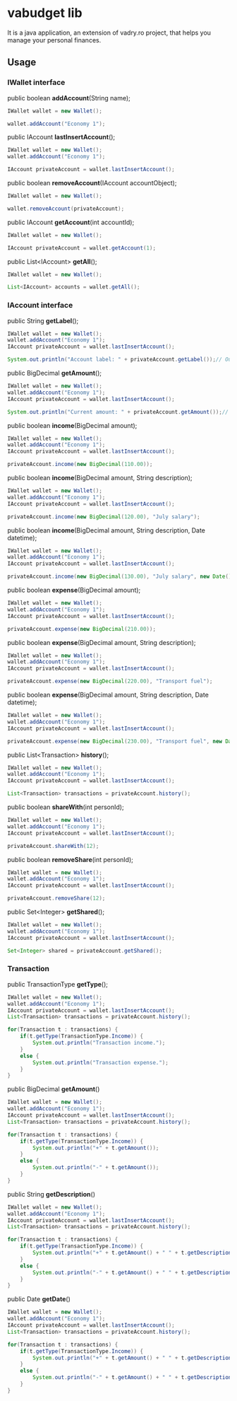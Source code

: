 
# vabudget lib
It is a java application, an extension of vadry.ro project, that helps you manage your personal finances.

## Usage



### IWallet interface

public boolean **addAccount**(String name);
```java
IWallet wallet = new Wallet();

wallet.addAccount("Economy 1");
```
public IAccount **lastInsertAccount**();
```java
IWallet wallet = new Wallet();
wallet.addAccount("Economy 1");

IAccount privateAccount = wallet.lastInsertAccount();
```

public boolean **removeAccount**(IAccount accountObject);
```java
IWallet wallet = new Wallet();

wallet.removeAccount(privateAccount);
```
public IAccount **getAccount**(int accountId);
```java
IWallet wallet = new Wallet();

IAccount privateAccount = wallet.getAccount(1);
```
public List\<IAccount\> **getAll**();
```java
IWallet wallet = new Wallet();

List<IAccount> accounts = wallet.getAll();
```

### IAccount interface

public String **getLabel**();
```java
IWallet wallet = new Wallet();
wallet.addAccount("Economy 1");
IAccount privateAccount = wallet.lastInsertAccount();

System.out.println("Account label: " + privateAccount.getLabel());// Output: Account label: Economy 1
```
public BigDecimal **getAmount**();
```java
IWallet wallet = new Wallet();
wallet.addAccount("Economy 1");
IAccount privateAccount = wallet.lastInsertAccount();

System.out.println("Current amount: " + privateAccount.getAmount());// Output: Current amount: 0
```
public boolean **income**(BigDecimal amount);
```java
IWallet wallet = new Wallet();
wallet.addAccount("Economy 1");
IAccount privateAccount = wallet.lastInsertAccount();

privateAccount.income(new BigDecimal(110.00));
```
public boolean **income**(BigDecimal amount, String description);
```java
IWallet wallet = new Wallet();
wallet.addAccount("Economy 1");
IAccount privateAccount = wallet.lastInsertAccount();

privateAccount.income(new BigDecimal(120.00), "July salary");
```
public boolean **income**(BigDecimal amount, String description, Date datetime);
```java
IWallet wallet = new Wallet();
wallet.addAccount("Economy 1");
IAccount privateAccount = wallet.lastInsertAccount();

privateAccount.income(new BigDecimal(130.00), "July salary", new Date());
```

public boolean **expense**(BigDecimal amount);
```java
IWallet wallet = new Wallet();
wallet.addAccount("Economy 1");
IAccount privateAccount = wallet.lastInsertAccount();

privateAccount.expense(new BigDecimal(210.00));
```
public boolean **expense**(BigDecimal amount, String description);
```java
IWallet wallet = new Wallet();
wallet.addAccount("Economy 1");
IAccount privateAccount = wallet.lastInsertAccount();

privateAccount.expense(new BigDecimal(220.00), "Transport fuel");
```
public boolean **expense**(BigDecimal amount, String description, Date datetime);
```java
IWallet wallet = new Wallet();
wallet.addAccount("Economy 1");
IAccount privateAccount = wallet.lastInsertAccount();

privateAccount.expense(new BigDecimal(230.00), "Transport fuel", new Date());
```
public List\<Transaction\> **history**();

```java
IWallet wallet = new Wallet();
wallet.addAccount("Economy 1");
IAccount privateAccount = wallet.lastInsertAccount();

List<Transaction> transactions = privateAccount.history();
```


public boolean **shareWith**(int personId);

```java
IWallet wallet = new Wallet();
wallet.addAccount("Economy 1");
IAccount privateAccount = wallet.lastInsertAccount();

privateAccount.shareWith(12);
```


public boolean **removeShare**(int personId);

```java
IWallet wallet = new Wallet();
wallet.addAccount("Economy 1");
IAccount privateAccount = wallet.lastInsertAccount();

privateAccount.removeShare(12);
```


public Set\<Integer\> **getShared**();

```java
IWallet wallet = new Wallet();
wallet.addAccount("Economy 1");
IAccount privateAccount = wallet.lastInsertAccount();

Set<Integer> shared = privateAccount.getShared();
```

### Transaction

public TransactionType **getType**();
```java
IWallet wallet = new Wallet();
wallet.addAccount("Economy 1");
IAccount privateAccount = wallet.lastInsertAccount();
List<Transaction> transactions = privateAccount.history();

for(Transaction t : transactions) {
    if(t.getType(TransactionType.Income)) {
        System.out.println("Transaction income.");
    }
    else {
        System.out.println("Transaction expense.");
    }
}
```

public BigDecimal **getAmount**()
```java
IWallet wallet = new Wallet();
wallet.addAccount("Economy 1");
IAccount privateAccount = wallet.lastInsertAccount();
List<Transaction> transactions = privateAccount.history();

for(Transaction t : transactions) {
    if(t.getType(TransactionType.Income)) {
        System.out.println("+" + t.getAmount());
    }
    else {
        System.out.println("-" + t.getAmount());
    }
}
```

public String **getDescription**()
```java
IWallet wallet = new Wallet();
wallet.addAccount("Economy 1");
IAccount privateAccount = wallet.lastInsertAccount();
List<Transaction> transactions = privateAccount.history();

for(Transaction t : transactions) {
    if(t.getType(TransactionType.Income)) {
        System.out.println("+" + t.getAmount() + " " + t.getDescription());
    }
    else {
        System.out.println("-" + t.getAmount() + " " + t.getDescription());
    }
}
```

public Date **getDate**()
```java
IWallet wallet = new Wallet();
wallet.addAccount("Economy 1");
IAccount privateAccount = wallet.lastInsertAccount();
List<Transaction> transactions = privateAccount.history();

for(Transaction t : transactions) {
    if(t.getType(TransactionType.Income)) {
        System.out.println("+" + t.getAmount() + " " + t.getDescription() + " " + t.getDate().toString());
    }
    else {
        System.out.println("-" + t.getAmount() + " " + t.getDescription() + " " + t.getDate().toString());
    }
}
```
